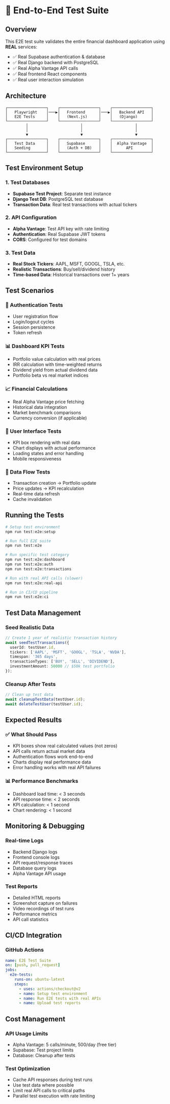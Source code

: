 # 🧪 End-to-End Test Suite

## Overview
This E2E test suite validates the entire financial dashboard application using **REAL** services:
- ✅ Real Supabase authentication & database
- ✅ Real Django backend with PostgreSQL
- ✅ Real Alpha Vantage API calls
- ✅ Real frontend React components
- ✅ Real user interaction simulation

## Architecture

```
┌─────────────────┐    ┌─────────────────┐    ┌─────────────────┐
│   Playwright    │───▶│   Frontend      │───▶│   Backend API   │
│   E2E Tests     │    │   (Next.js)     │    │   (Django)      │
└─────────────────┘    └─────────────────┘    └─────────────────┘
         │                       │                       │
         │                       │                       │
         ▼                       ▼                       ▼
┌─────────────────┐    ┌─────────────────┐    ┌─────────────────┐
│   Test Data     │    │   Supabase      │    │  Alpha Vantage  │
│   Seeding       │    │   (Auth + DB)   │    │      API        │
└─────────────────┘    └─────────────────┘    └─────────────────┘
```

## Test Environment Setup

### 1. Test Databases
- **Supabase Test Project**: Separate test instance
- **Django Test DB**: PostgreSQL test database
- **Transaction Data**: Real test transactions with actual tickers

### 2. API Configuration
- **Alpha Vantage**: Test API key with rate limiting
- **Authentication**: Real Supabase JWT tokens
- **CORS**: Configured for test domains

### 3. Test Data
- **Real Stock Tickers**: AAPL, MSFT, GOOGL, TSLA, etc.
- **Realistic Transactions**: Buy/sell/dividend history
- **Time-based Data**: Historical transactions over 1+ years

## Test Scenarios

### 🔐 Authentication Tests
- User registration flow
- Login/logout cycles
- Session persistence
- Token refresh

### 📊 Dashboard KPI Tests
- Portfolio value calculation with real prices
- IRR calculation with time-weighted returns
- Dividend yield from actual dividend data
- Portfolio beta vs real market indices

### 📈 Financial Calculations
- Real Alpha Vantage price fetching
- Historical data integration
- Market benchmark comparisons
- Currency conversion (if applicable)

### 🎯 User Interface Tests
- KPI box rendering with real data
- Chart displays with actual performance
- Loading states and error handling
- Mobile responsiveness

### 🔄 Data Flow Tests
- Transaction creation → Portfolio update
- Price updates → KPI recalculation
- Real-time data refresh
- Cache invalidation

## Running the Tests

```bash
# Setup test environment
npm run test:e2e:setup

# Run full E2E suite
npm run test:e2e

# Run specific test category
npm run test:e2e:dashboard
npm run test:e2e:auth
npm run test:e2e:transactions

# Run with real API calls (slower)
npm run test:e2e:real-api

# Run in CI/CD pipeline
npm run test:e2e:ci
```

## Test Data Management

### Seed Realistic Data
```typescript
// Create 1 year of realistic transaction history
await seedTestTransactions({
  userId: testUser.id,
  tickers: ['AAPL', 'MSFT', 'GOOGL', 'TSLA', 'NVDA'],
  timespan: '365 days',
  transactionTypes: ['BUY', 'SELL', 'DIVIDEND'],
  investmentAmount: 50000 // $50k test portfolio
});
```

### Cleanup After Tests
```typescript
// Clean up test data
await cleanupTestData(testUser.id);
await deleteTestUser(testUser.id);
```

## Expected Results

### ✅ What Should Pass
- KPI boxes show real calculated values (not zeros)
- API calls return actual market data
- Authentication flows work end-to-end
- Charts display real performance data
- Error handling works with real API failures

### 📊 Performance Benchmarks
- Dashboard load time: < 3 seconds
- API response time: < 2 seconds
- KPI calculation: < 1 second
- Chart rendering: < 1 second

## Monitoring & Debugging

### Real-time Logs
- Backend Django logs
- Frontend console logs
- API request/response traces
- Database query logs
- Alpha Vantage API usage

### Test Reports
- Detailed HTML reports
- Screenshot capture on failures
- Video recordings of test runs
- Performance metrics
- API call statistics

## CI/CD Integration

### GitHub Actions
```yaml
name: E2E Test Suite
on: [push, pull_request]
jobs:
  e2e-tests:
    runs-on: ubuntu-latest
    steps:
      - uses: actions/checkout@v2
      - name: Setup test environment
      - name: Run E2E tests with real APIs
      - name: Upload test reports
```

## Cost Management

### API Usage Limits
- Alpha Vantage: 5 calls/minute, 500/day (free tier)
- Supabase: Test project limits
- Database: Cleanup after tests

### Test Optimization
- Cache API responses during test runs
- Use test data where possible
- Limit real API calls to critical paths
- Parallel test execution with rate limiting 